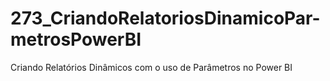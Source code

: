 # 273_CriandoRelatoriosDinamicoPar-metrosPowerBI
Criando Relatórios Dinâmicos com o uso de Parâmetros no Power BI
